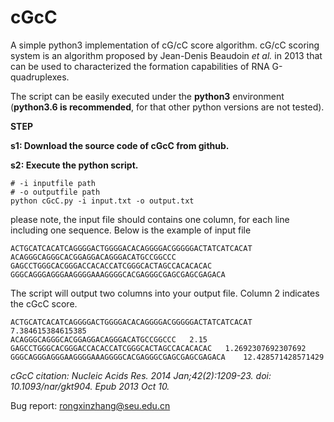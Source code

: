 # cGcC
A simple python3 implementation of cG/cC score algorithm.
cG/cC scoring system is an algorithm proposed by Jean-Denis Beaudoin *et al.* in 2013 that can be used to characterized the formation capabilities of RNA G-quadruplexes.

The script can be easily executed under the **python3** environment (**python3.6 is recommended**, for that other python versions are not tested).

**STEP**

**s1: Download the source code of cGcC from github.**

**s2: Execute the python script.**
```python3
# -i inputfile path
# -o outputfile path
python cGcC.py -i input.txt -o output.txt 
```
please note, the input file should contains one column, for each line including one sequence.
Below is the example of input file
```
ACTGCATCACATCAGGGGACTGGGGACACAGGGGACGGGGGACTATCATCACAT
ACAGGGCAGGGCACGGAGGACAGGGACATGCCGGCCC
GAGCCTGGGCACGGGACCACACCATCGGGCACTAGCCACACACAC
GGGCAGGGAGGGAAGGGGAAAGGGGCACGAGGGCGAGCGAGCGAGACA
```
The script will output two columns into your output file. Column 2 indicates the cGcC score.
```
ACTGCATCACATCAGGGGACTGGGGACACAGGGGACGGGGGACTATCATCACAT	7.384615384615385
ACAGGGCAGGGCACGGAGGACAGGGACATGCCGGCCC	2.15
GAGCCTGGGCACGGGACCACACCATCGGGCACTAGCCACACACAC	1.2692307692307692
GGGCAGGGAGGGAAGGGGAAAGGGGCACGAGGGCGAGCGAGCGAGACA	12.428571428571429
```

*cGcC citation: Nucleic Acids Res. 2014 Jan;42(2):1209-23. doi: 10.1093/nar/gkt904. Epub 2013 Oct 10.*

Bug report: rongxinzhang@seu.edu.cn

